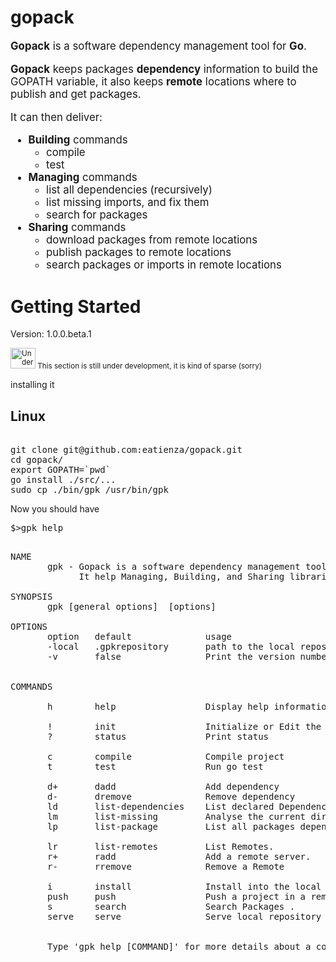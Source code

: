 gopack
======

<big>**Gopack** is a software dependency management tool for **Go**.

**Gopack** keeps packages **dependency** information to build the GOPATH variable, it also keeps **remote** locations where to publish and get packages.

It can then deliver:

* **Building** commands
    * compile
    * test
* **Managing** commands
    * list all dependencies (recursively)
    * list missing imports, and fix them
    * search for packages
* **Sharing** commands
    * download packages from remote locations
    * publish packages to remote locations
    * search packages or imports in remote locations

</big>


Getting Started
============

Version:   1.0.0.beta.1


<small>
<img alt="Under construction" src="http://upload.wikimedia.org/wikipedia/commons/thumb/5/54/Under_construction_icon-green.svg/200px-Under_construction_icon-green.svg.png" height="33" width="40"/>
This section is still under development, it is kind of sparse (sorry)
</small>


installing it 

Linux
--------

<pre> 
git clone git@github.com:eatienza/gopack.git
cd gopack/
export GOPATH=`pwd`
go install ./src/...
sudo cp ./bin/gpk /usr/bin/gpk
</pre>

Now you should have
<pre>$>gpk help</pre>

<pre>

NAME
       gpk - Gopack is a software dependency management tool for Golang.
             It help Managing, Building, and Sharing libraries in Go.

SYNOPSIS
       gpk [general options] <command> [options]  

OPTIONS
       option   default              usage
       -local   .gpkrepository       path to the local repository to be used by default.
       -v       false                Print the version number.


COMMANDS

       h        help                 Display help information about commands

       !        init                 Initialize or Edit the current project
       ?        status               Print status

       c        compile              Compile project
       t        test                 Run go test

       d+       dadd                 Add dependency
       d-       dremove              Remove dependency
       ld       list-dependencies    List declared Dependencies.
       lm       list-missing         Analyse the current directory and report or fix missing dependencies
       lp       list-package         List all packages dependencies (recursive)

       lr       list-remotes         List Remotes.
       r+       radd                 Add a remote server.
       r-       rremove              Remove a Remote

       i        install              Install into the local repository
       push     push                 Push a project in a remote repository
       s        search               Search Packages .
       serve    serve                Serve local repository as an http server


       Type 'gpk help [COMMAND]' for more details about a command.


</pre>

